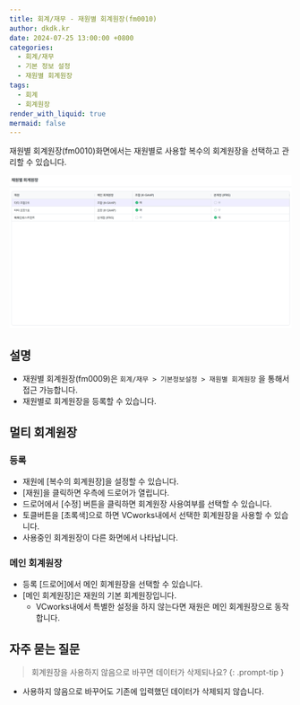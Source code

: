 ```yaml
---
title: 회계/재무 - 재원별 회계원장(fm0010)
author: dkdk.kr
date: 2024-07-25 13:00:00 +0800
categories:
  - 회계/재무
  - 기본 정보 설정
  - 재원별 회계원장
tags:
  - 회계
  - 회계원장
render_with_liquid: true
mermaid: false
---
```

재원별 회계원장(fm0010)화면에서는 재원별로 사용할 복수의 회계원장을 선택하고 관리할 수 있습니다. 

![](assets/img/Pasted%20image%2020250416194224.png)
## 설명

- 재원별 회계원장(fm0009)은 `회계/재무 > 기본정보설정 > 재원별 회계원장` 을 통해서 접근 가능합니다.
- 재원별로 회계원장을 등록할 수 있습니다.

## 멀티 회계원장
### 등록
- 재원에 [복수의 회계원장]을 설정할 수 있습니다. 
- [재원]을 클릭하면 우측에 드로어가 열립니다.
- 드로어에서 [수정] 버튼을 클릭하면 회계원장 사용여부를 선택할 수 있습니다.
- 토클버튼을 [초록색]으로 하면 VCworks내에서 선택한 회계원장을 사용할 수 있습니다.
- 사용중인 회계원장이 다른 화면에서 나타납니다. 
### 메인 회계원장
- 등록 [드로어]에서 메인 회계원장을 선택할 수 있습니다.
- [메인 회계원장]은 재원의 기본 회계원장입니다.
	- VCworks내에서 특별한 설정을 하지 않는다면 재원은 메인 회계원장으로 동작합니다. 


## 자주 묻는 질문

> 회계원장을 사용하지 않음으로 바꾸면 데이터가 삭제되나요?
{: .prompt-tip }

- 사용하지 않음으로 바꾸어도 기존에 입력했던 데이터가 삭제되지 않습니다. 
